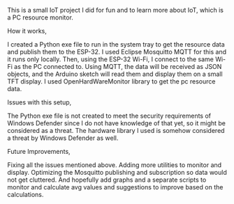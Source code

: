 This is a small IoT project I did for fun and to learn more about IoT, which is a PC resource monitor.

How it works,

  I created a Python exe file to run in the system tray to get the resource data and publish them to the ESP-32.
  I used Eclipse Mosquitto MQTT for this and it runs only locally.
  Then, using the ESP-32 Wi-Fi, I connect to the same Wi-Fi as the PC connected to.
  Using MQTT, the data will be received as JSON objects, and the Arduino sketch will read them and display them on a small TFT display.
  I used OpenHardWareMonitor library to get the pc resource data.

Issues with this setup,

  The Python exe file is not created to meet the security requirements of Windows Defender since I do not have knowledge of that yet, so it might be considered as a threat.
  The hardware library I used is somehow considered a threat by Windows Defender  as well.

Future Improvements,

  Fixing all the issues mentioned above.
  Adding more utilities to monitor and display.
  Optimizing the Mosquitto publishing and subscription so data would not get cluttered.
  And hopefully add graphs and a separate scripts to monitor and calculate avg values and suggestions to improve based on the calculations.
